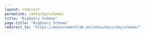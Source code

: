 ```yaml
---
layout: redirect
permalink: /data/bq/schema/
title: "BigQuery Schema"
page-title: "BigQuery Schema"
redirect_to: "https://measurementlab.net/data/docs/bq/schema/"
---
```

